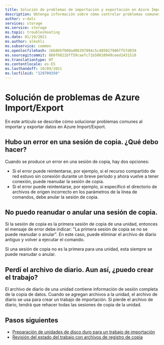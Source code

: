 ```yaml
---
title: Solución de problemas de importación y exportación en Azure Import/Export | Microsoft Docs
description: Obtenga información sobre cómo controlar problemas comunes al usar Azure Import/Export.
author: v-dalc
services: storage
ms.service: storage
ms.topic: troubleshooting
ms.date: 01/19/2021
ms.author: alkohli
ms.subservice: common
ms.openlocfilehash: 16b805f909ad06397894c5c405027986ff5fd939
ms.sourcegitcommit: 860f6821bff59caefc71b50810949ceed1431510
ms.translationtype: HT
ms.contentlocale: es-ES
ms.lasthandoff: 10/09/2021
ms.locfileid: "129709350"
---
```

# <a name="troubleshoot-issues-in-azure-importexport"></a>Solución de problemas de Azure Import/Export
En este artículo se describe cómo solucionar problemas comunes al importar y exportar datos en Azure Import/Export.

## <a name="a-copy-session-failed-what-i-should-do"></a>Hubo un error en una sesión de copia. ¿Qué debo hacer?  

Cuando se produce un error en una sesión de copia, hay dos opciones:  
* Si el error puede reintentarse, por ejemplo, si el recurso compartido de red estuvo sin conexión durante un breve período y ahora vuelve a tener conexión, puede reanudar la sesión de copia.
* Si el error puede reintentarse, por ejemplo, si especificó el directorio de archivos de origen incorrecto en los parámetros de la línea de comandos, debe anular la sesión de copia.
 
<!--For information about resuming and aborting copy sessions, see [Preparing Hard Drives for an Import Job](../storage-import-export-tool-preparing-hard-drives-import-v1.md  - Article we removed from TOC. File remains.-->

## <a name="i-cant-resume-or-abort-a-copy-session"></a>No puedo reanudar o anular una sesión de copia.

Si la sesión de copia es la primera sesión de copia de una unidad, entonces el mensaje de error debe indicar: "La primera sesión de copia se no se puede reanudar o anular". En este caso, puede eliminar el archivo de diario antiguo y volver a ejecutar el comando.  

Si una sesión de copia no es la primera para una unidad, esta siempre se puede reanudar o anular.  

## <a name="i-lost-the-journal-file-can-i-still-create-the-job"></a>Perdí el archivo de diario. Aun así, ¿puedo crear el trabajo?

El archivo de diario de una unidad contiene información de sesión completa de la copia de datos. Cuando se agregan archivos a la unidad, el archivo de diario se usa para crear un trabajo de importación. Si pierde el archivo de diario, tendrá que rehacer todas las sesiones de copia de la unidad.

## <a name="next-steps"></a>Pasos siguientes

<!--* [Set up the Azure Import/Export Tool](storage-import-export-tool-setup-v1.md)-->
* [Preparación de unidades de disco duro para un trabajo de importación](storage-import-export-data-to-blobs.md#step-1-prepare-the-drives)
* [Revisión del estado del trabajo con archivos de registro de copia](storage-import-export-tool-reviewing-job-status-v1.md)
<!--* [Repair an import job](storage-import-export-tool-repairing-an-import-job-v1.md)-->
<!--* [Repair an export job](storage-import-export-tool-repairing-an-export-job-v1.md)-->